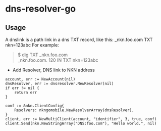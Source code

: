 # dns-resolver-go

## Usage

A dnslink is a path link in a dns TXT record, like this:
_nkn.foo.com TXT nkn=123abc
For example:
> $ dig TXT _nkn.foo.com \
> _nkn.foo.com.  120   IN  TXT  nkn=123abc

* Add Resolver, DNS link to NKN address
```
account, err := NewAccount(nil)
dnsResolver, err := dnsresolver.NewResolver(nil)
if err != nil {
    return err
}

conf := &nkn.ClientConfig{
    Resolvers: nkngomobile.NewResolverArray(dnsResolver),
}
client, err := NewMultiClient(account, "identifier", 3, true, conf)
client.Send(nkn.NewStringArray("DNS:foo.com"), "Hello world.", nil)
```

